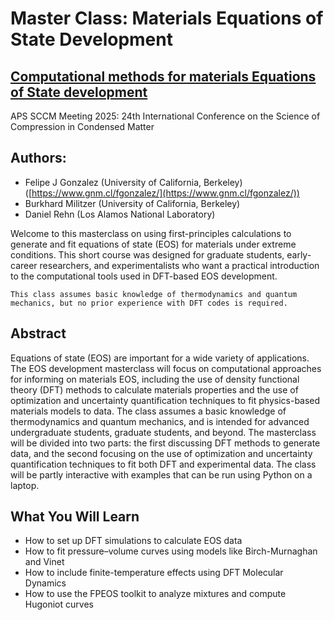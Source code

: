 # Master Class: Materials Equations of State Development
## [Computational methods for materials Equations of State development](https://schedule.aps.org/sccm/2025/events/B06)
APS SCCM Meeting 2025: 24th International Conference on the Science of Compression in Condensed Matter



## Authors:
- Felipe J Gonzalez (University of California, Berkeley) ([https://www.gnm.cl/fgonzalez/](https://www.gnm.cl/fgonzalez/))
- Burkhard Militzer (University of California, Berkeley)
- Daniel Rehn (Los Alamos National Laboratory)

Welcome to this masterclass on using first-principles calculations to generate and fit equations of state (EOS) for materials under extreme conditions. This short course was designed for graduate students, early-career researchers, and experimentalists who want a practical introduction to the computational tools used in DFT-based EOS development.

```{note}
This class assumes basic knowledge of thermodynamics and quantum mechanics, but no prior experience with DFT codes is required.
```

## Abstract
Equations of state (EOS) are important for a wide variety of applications. The EOS development masterclass will focus on computational approaches for informing on materials EOS, including the use of density functional theory (DFT) methods to calculate materials properties and the use of optimization and uncertainty quantification techniques to fit physics-based materials models to data. The class assumes a basic knowledge of thermodynamics and quantum mechanics, and is intended for advanced undergraduate students, graduate students, and beyond. The masterclass will be divided into two parts: the first discussing DFT methods to generate data, and the second focusing on the use of optimization and uncertainty quantification techniques to fit both DFT and experimental data. The class will be partly interactive with examples that can be run using Python on a laptop.

## What You Will Learn
- How to set up DFT simulations to calculate EOS data
- How to fit pressure–volume curves using models like Birch-Murnaghan and Vinet
- How to include finite-temperature effects using DFT Molecular Dynamics
- How to use the FPEOS toolkit to analyze mixtures and compute Hugoniot curves




```{tableofcontents}
```
